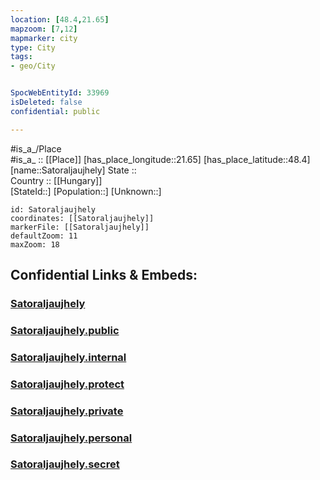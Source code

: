 ```yaml
---
location: [48.4,21.65] 
mapzoom: [7,12] 
mapmarker: city 
type: City
tags:
- geo/City


SpocWebEntityId: 33969
isDeleted: false
confidential: public

---
```

#is_a_/Place  
#is_a_ :: [[Place]] 
[has_place_longitude::21.65] 
[has_place_latitude::48.4] 
[name::Satoraljaujhely] 
State ::  
Country :: [[Hungary]]  
[StateId::] 
[Population::] 
[Unknown::] 


```leaflet
id: Satoraljaujhely
coordinates: [[Satoraljaujhely]] 
markerFile: [[Satoraljaujhely]] 
defaultZoom: 11 
maxZoom: 18
```


## Confidential Links & Embeds: 

### [Satoraljaujhely](/_Standards/Earth/Continent/Europe/Europe~East/Hungary/Counties~Hungary/Borsod-Abaúj-Zemplén/City/Satoraljaujhely.md) 

### [Satoraljaujhely.public](/_public/Earth/Continent/Europe/Europe~East/Hungary/Counties~Hungary/Borsod-Abaúj-Zemplén/City/Satoraljaujhely.public.md) 

### [Satoraljaujhely.internal](/_internal/Earth/Continent/Europe/Europe~East/Hungary/Counties~Hungary/Borsod-Abaúj-Zemplén/City/Satoraljaujhely.internal.md) 

### [Satoraljaujhely.protect](/_protect/Earth/Continent/Europe/Europe~East/Hungary/Counties~Hungary/Borsod-Abaúj-Zemplén/City/Satoraljaujhely.protect.md) 

### [Satoraljaujhely.private](/_private/Earth/Continent/Europe/Europe~East/Hungary/Counties~Hungary/Borsod-Abaúj-Zemplén/City/Satoraljaujhely.private.md) 

### [Satoraljaujhely.personal](/_personal/Earth/Continent/Europe/Europe~East/Hungary/Counties~Hungary/Borsod-Abaúj-Zemplén/City/Satoraljaujhely.personal.md) 

### [Satoraljaujhely.secret](/_secret/Earth/Continent/Europe/Europe~East/Hungary/Counties~Hungary/Borsod-Abaúj-Zemplén/City/Satoraljaujhely.secret.md)

